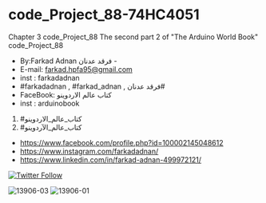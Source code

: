 # code_Project_88-74HC4051
Chapter 3 code_Project_88 The second part 2 of "The Arduino World Book" code_Project_88
-  By:Farkad Adnan فرقد عدنان - 
-  E-mail: farkad.hpfa95@gmail.com 
-  inst : farkadadnan 
-  #farkadadnan , #farkad_adnan , فرقد عدنان# 
-  FaceBook: كتاب عالم الاردوينو 
-  inst : arduinobook
1. #كتاب_عالم_الاردوينو
2. #كتاب_عالم_الآردوينو

- https://www.facebook.com/profile.php?id=100002145048612
- https://www.instagram.com/farkadadnan/
- https://www.linkedin.com/in/farkad-adnan-499972121/

 <p>
 <a href='https://mobile.twitter.com/farkadadnan'>
        <img alt="Twitter Follow" src="https://img.shields.io/twitter/follow/farkadadnan?label=%40farkadadnan&style=social" alt='Twitter' align="center"/>
    </a>
</p>

![13906-03](https://user-images.githubusercontent.com/35774039/167102801-dffd7e35-7eb5-4567-a200-ae5a6fe81409.jpg)
![13906-01](https://user-images.githubusercontent.com/35774039/167102806-e2fe753d-ad5a-4135-8303-bddb32ca6533.jpg)

